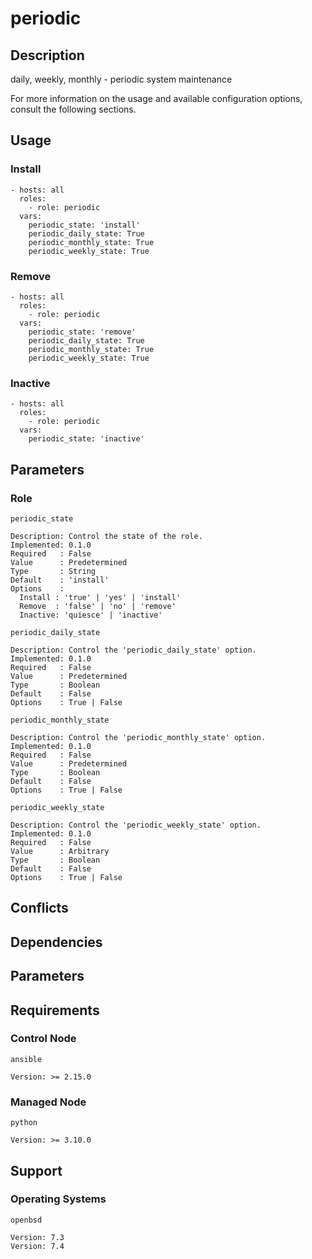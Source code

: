 # periodic

## Description

daily, weekly, monthly - periodic system maintenance

For more information on the usage and available configuration options,
consult the following sections.

## Usage

### Install

```
- hosts: all
  roles:
    - role: periodic
  vars:
    periodic_state: 'install'
    periodic_daily_state: True
    periodic_monthly_state: True
    periodic_weekly_state: True
```

### Remove

```
- hosts: all
  roles:
    - role: periodic
  vars:
    periodic_state: 'remove'
    periodic_daily_state: True
    periodic_monthly_state: True
    periodic_weekly_state: True
```

### Inactive

```
- hosts: all
  roles:
    - role: periodic
  vars:
    periodic_state: 'inactive'
```

## Parameters

### Role

`periodic_state`

    Description: Control the state of the role.
    Implemented: 0.1.0
    Required   : False
    Value      : Predetermined
    Type       : String
    Default    : 'install'
    Options    :
      Install : 'true' | 'yes' | 'install'
      Remove  : 'false' | 'no' | 'remove'
      Inactive: 'quiesce' | 'inactive'

`periodic_daily_state`

    Description: Control the 'periodic_daily_state' option.
    Implemented: 0.1.0
    Required   : False
    Value      : Predetermined
    Type       : Boolean
    Default    : False
    Options    : True | False

`periodic_monthly_state`

    Description: Control the 'periodic_monthly_state' option.
    Implemented: 0.1.0
    Required   : False
    Value      : Predetermined
    Type       : Boolean
    Default    : False
    Options    : True | False

`periodic_weekly_state`

    Description: Control the 'periodic_weekly_state' option.
    Implemented: 0.1.0
    Required   : False
    Value      : Arbitrary
    Type       : Boolean
    Default    : False
    Options    : True | False

## Conflicts

## Dependencies

## Parameters

## Requirements

### Control Node

`ansible`

    Version: >= 2.15.0

### Managed Node

`python`

    Version: >= 3.10.0

## Support

### Operating Systems

`openbsd`

    Version: 7.3
    Version: 7.4
